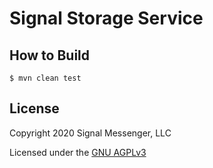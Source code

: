 Signal Storage Service
======================

How to Build
------------

```shell script
$ mvn clean test
```

License
-------

Copyright 2020 Signal Messenger, LLC

Licensed under the [GNU AGPLv3](https://www.gnu.org/licenses/agpl-3.0.txt)
